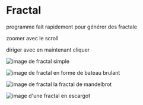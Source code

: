 # Fractal
programme fait rapidement pour générer des fractale

zoomer avec le scroll

diriger avec en maintenant cliquer

![image de fractal simple](https://github.com/Jules-Latapy/Fractal/tree/main/img/base.png)

![image de fractal en forme de bateau brulant](https://github.com/Jules-Latapy/Fractal/tree/main/img/burning.png)

![image de fractal la fractal de mandelbrot](https://github.com/Jules-Latapy/Fractal/tree/main/img/mandelbrot.png)

![image d'une fractal en escargot](https://github.com/Jules-Latapy/Fractal/tree/main/img/burning.png)